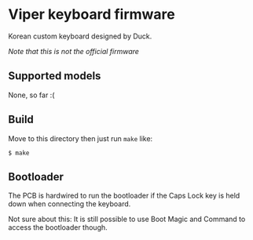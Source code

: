 Viper keyboard firmware
=========================
Korean custom keyboard designed by Duck.

*Note that this is not the official firmware*


Supported models
----------------
None, so far :(


Build
-----
Move to this directory then just run `make` like:

    $ make


Bootloader
---------
The PCB is hardwired to run the bootloader if the Caps Lock key is held down when connecting the keyboard.

Not sure about this:
It is still possible to use Boot Magic and Command to access the bootloader though.
